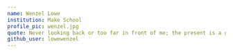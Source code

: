 ```yaml
---
name: Wenzel Lowe
institution: Make School
profile_pic: wenzel.jpg
quote: Never looking back or too far in front of me; the present is a gift and I just wanna be.
github_user: lowewenzel
---
```

